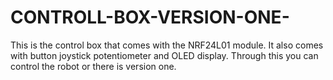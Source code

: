 # CONTROLL-BOX-VERSION-ONE-
This is the control box that comes with the NRF24L01 module. It also comes with button joystick potentiometer and OLED display. Through this you can control the robot or there is version one.

